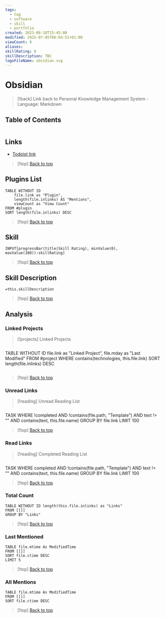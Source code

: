 ```yaml
---
tags:
  - tag
  - software
  - skill
  - portfolio
created: 2023-08-18T15:45:00
modified: 2025-07-05T08:04:52+01:00
viewCount: 8
aliases: 
skillRating: 0
skillDescription: TBC
logoFileName: obsidian.svg
---
```


# Obsidian

> [!back] Link back to <span class="mint-link">Personal Knowledge Management System</span> - Language: <span class="mint-link">Markdown</span>

## Table of Contents 

```table-of-contents
```

## Links

- [Todoist link](https://todoist.com/app/project/Obsidian-Updates-6XF5Hq5W4vhCFw4q)

>[!top] [Back to top](#Table%20of%20Contents)

## Plugins List

```dataview
TABLE WITHOUT ID
	file.link as "Plugin",
	length(file.inlinks) AS "Mentions",
	viewCount as "View Count"
FROM #plugin 
SORT length(file.inlinks) DESC
```

>[!top] [Back to top](#Table%20of%20Contents)

## Skill

```meta-bind  
INPUT[progressBar(title(Skill Rating), minValue(0), maxValue(100)):skillRating]  
```

>[!top] [Back to top](#Table%20of%20Contents)

## Skill Description

`=this.skillDescription`

>[!top] [Back to top](#Table%20of%20Contents)

## Analysis

### Linked Projects

>[!projects] Linked Projects
>```dataview
TABLE WITHOUT ID file.link as "Linked Project", file.mday as "Last Modified"
FROM #project 
WHERE contains(technologies, this.file.link)
SORT length(file.inlinks) DESC
>```

>[!top] [Back to top](#Table%20of%20Contents)

### Unread Links

>[!reading] Unread Reading List
>```dataview
TASK
WHERE !completed AND !contains(file.path, "Template") AND text != "" AND contains(text, this.file.name)
GROUP BY file.link
LIMIT 100

>[!top] [Back to top](#Table%20of%20Contents)

### Read Links

>[!reading] Completed Reading List
>```dataview
TASK
WHERE completed AND !contains(file.path, "Template") AND text != "" AND contains(text, this.file.name)
GROUP BY file.link
LIMIT 100

>[!top] [Back to top](#Table%20of%20Contents)

### Total Count

```dataview
TABLE WITHOUT ID length(this.file.inlinks) as "Links"
FROM [[]]
GROUP BY "Links"
```

>[!top] [Back to top](#Table%20of%20Contents)

### Last Mentioned

```dataview
TABLE file.mtime As ModifiedTime
FROM [[]]
SORT file.ctime DESC
LIMIT 5
```

>[!top] [Back to top](#Table%20of%20Contents)

### All Mentions

```dataview
TABLE file.mtime As ModifiedTime
FROM [[]]
SORT file.ctime DESC
```

>[!top] [Back to top](#Table%20of%20Contents)
